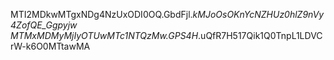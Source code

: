 MTI2MDkwMTgxNDg4NzUxODI0OQ.GbdFjl._kMJoOsOKnYcNZHUz0hlZ9nVy4ZofQE_Ggpyjw
MTMxMDMyMjIyOTUwMTc1NTQzMw.GPS4H_.uQfR7H517Qik1Q0TnpL1LDVCrW-k6O0MTtawMA
